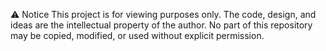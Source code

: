 ⚠️ Notice
This project is for viewing purposes only. The code, design, and ideas are the intellectual property of the author. No part of this repository may be copied, modified, or used without explicit permission.
